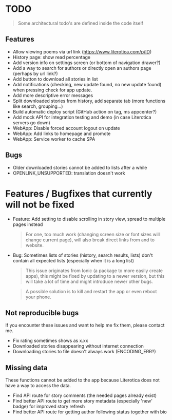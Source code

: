 # TODO

> Some architectural todo's are defined inside the code itself

## Features

- Allow viewing poems via url link (https://www.literotica.com/p/ID)
- History page: show read percentage
- Add version info on settings screen (or bottom of navigation drawer?)
- Add a way to search for authors or directly open an authors page (perhaps by url link?)
- Add button to download all stories in list
- Add notifications (checking, new update found, no new update found) when pressing check for app update.
- Add more descriptive error messages
- Split downloaded stories from history, add separate tab (more functions like search, grouping...)
- Build automatic deploy script (GitHub action on tag, ms appcenter?)
- Add mock API for integration testing and demo (in case Literotica servers go down)
- WebApp: Disable forced account logout on update
- WebApp: Add links to homepage and promote
- WebApp: Service worker to cache SPA

## Bugs

- Older downloaded stories cannot be added to lists after a while
- OPENLINK_UNSUPPORTED: translation doesn't work

# Features / Bugfixes that currently will not be fixed

- Feature: Add setting to disable scrolling in story view, spread to multiple pages instead
    > For one, too much work (changing screen size or font sizes will change current page), will also break direct links from and to website.

- Bug: Sometimes lists of stories (history, search results, lists) don't contain all expected lists (especially when it is a long list)
    > This issue originates from Ionic (a package to more easily create apps), this might be fixed by updating to a newer version, but this will take a lot of time and might introduce newer other bugs.

    > A possible solution is to kill and restart the app or even reboot your phone.

## Not reproducible bugs

If you encounter these issues and want to help me fix them, please contact me.

- Fix rating sometimes shows as x.xx
- Downloaded stories disappearing without internet connection
- Downloading stories to file doesn't always work (ENCODING_ERR?)


## Missing data

These functions cannot be added to the app because Literotica does not have a way to access the data.

- Find API route for story comments (the needed pages already exist)
- Find better API route to get more story metadata (especially 'new' badge) for improved story refresh
- Find better API route for getting author following status together with bio
